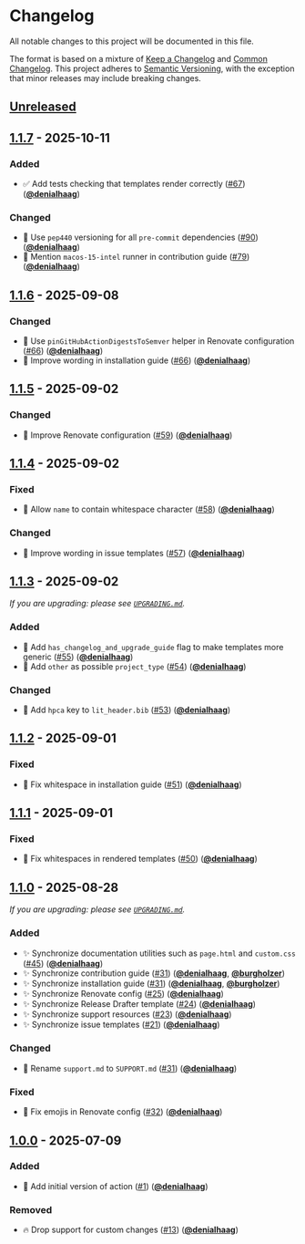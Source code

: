 <!-- Entries in each category are sorted by merge time, with the latest PRs appearing first. -->

# Changelog

All notable changes to this project will be documented in this file.

The format is based on a mixture of [Keep a Changelog] and [Common Changelog].
This project adheres to [Semantic Versioning], with the exception that minor releases may include breaking changes.

## [Unreleased]

## [1.1.7] - 2025-10-11

### Added

- ✅ Add tests checking that templates render correctly ([#67]) ([**@denialhaag**])

### Changed

- 👷 Use `pep440` versioning for all `pre-commit` dependencies ([#90]) ([**@denialhaag**])
- 📝 Mention `macos-15-intel` runner in contribution guide ([#79]) ([**@denialhaag**])

## [1.1.6] - 2025-09-08

### Changed

- 🎨 Use `pinGitHubActionDigestsToSemver` helper in Renovate configuration ([#66]) ([**@denialhaag**])
- 🎨 Improve wording in installation guide ([#66]) ([**@denialhaag**])

## [1.1.5] - 2025-09-02

### Changed

- 🎨 Improve Renovate configuration ([#59]) ([**@denialhaag**])

## [1.1.4] - 2025-09-02

### Fixed

- 🐛 Allow `name` to contain whitespace character ([#58]) ([**@denialhaag**])

### Changed

- 🎨 Improve wording in issue templates ([#57]) ([**@denialhaag**])

## [1.1.3] - 2025-09-02

_If you are upgrading: please see [`UPGRADING.md`](UPGRADING.md#113)._

### Added

- 🎨 Add `has_changelog_and_upgrade_guide` flag to make templates more generic ([#55]) ([**@denialhaag**])
- 🎨 Add `other` as possible `project_type` ([#54]) ([**@denialhaag**])

### Changed

- 🎨 Add `hpca` key to `lit_header.bib` ([#53]) ([**@denialhaag**])

## [1.1.2] - 2025-09-01

### Fixed

- 🐛 Fix whitespace in installation guide ([#51]) ([**@denialhaag**])

## [1.1.1] - 2025-09-01

### Fixed

- 🐛 Fix whitespaces in rendered templates ([#50]) ([**@denialhaag**])

## [1.1.0] - 2025-08-28

_If you are upgrading: please see [`UPGRADING.md`](UPGRADING.md#110)._

### Added

- ✨ Synchronize documentation utilities such as `page.html` and `custom.css` ([#45]) ([**@denialhaag**])
- ✨ Synchronize contribution guide ([#31]) ([**@denialhaag**], [**@burgholzer**])
- ✨ Synchronize installation guide ([#31]) ([**@denialhaag**], [**@burgholzer**])
- ✨ Synchronize Renovate config ([#25]) ([**@denialhaag**])
- ✨ Synchronize Release Drafter template ([#24]) ([**@denialhaag**])
- ✨ Synchronize support resources ([#23]) ([**@denialhaag**])
- ✨ Synchronize issue templates ([#21]) ([**@denialhaag**])

### Changed

- 🚚 Rename `support.md` to `SUPPORT.md` ([#31]) ([**@denialhaag**])

### Fixed

- 🐛 Fix emojis in Renovate config ([#32]) ([**@denialhaag**])

## [1.0.0] - 2025-07-09

### Added

- 👷 Add initial version of action ([#1]) ([**@denialhaag**])

### Removed

- 🔥 Drop support for custom changes ([#13]) ([**@denialhaag**])

<!-- Version links -->

[unreleased]: https://github.com/munich-quantum-toolkit/templates/compare/v1.1.7...HEAD
[1.1.7]: https://github.com/munich-quantum-toolkit/templates/releases/tag/v1.1.7
[1.1.6]: https://github.com/munich-quantum-toolkit/templates/releases/tag/v1.1.6
[1.1.5]: https://github.com/munich-quantum-toolkit/templates/releases/tag/v1.1.5
[1.1.4]: https://github.com/munich-quantum-toolkit/templates/releases/tag/v1.1.4
[1.1.3]: https://github.com/munich-quantum-toolkit/templates/releases/tag/v1.1.3
[1.1.2]: https://github.com/munich-quantum-toolkit/templates/releases/tag/v1.1.2
[1.1.1]: https://github.com/munich-quantum-toolkit/templates/releases/tag/v1.1.1
[1.1.0]: https://github.com/munich-quantum-toolkit/templates/releases/tag/v1.1.0
[1.0.0]: https://github.com/munich-quantum-toolkit/templates/releases/tag/v1.0.0

<!-- PR links -->

[#90]: https://github.com/munich-quantum-toolkit/templates/pull/90
[#79]: https://github.com/munich-quantum-toolkit/templates/pull/79
[#67]: https://github.com/munich-quantum-toolkit/templates/pull/67
[#66]: https://github.com/munich-quantum-toolkit/templates/pull/66
[#59]: https://github.com/munich-quantum-toolkit/templates/pull/59
[#58]: https://github.com/munich-quantum-toolkit/templates/pull/58
[#57]: https://github.com/munich-quantum-toolkit/templates/pull/57
[#55]: https://github.com/munich-quantum-toolkit/templates/pull/55
[#54]: https://github.com/munich-quantum-toolkit/templates/pull/54
[#53]: https://github.com/munich-quantum-toolkit/templates/pull/53
[#51]: https://github.com/munich-quantum-toolkit/templates/pull/51
[#50]: https://github.com/munich-quantum-toolkit/templates/pull/50
[#45]: https://github.com/munich-quantum-toolkit/templates/pull/45
[#32]: https://github.com/munich-quantum-toolkit/templates/pull/32
[#31]: https://github.com/munich-quantum-toolkit/templates/pull/31
[#25]: https://github.com/munich-quantum-toolkit/templates/pull/25
[#24]: https://github.com/munich-quantum-toolkit/templates/pull/24
[#23]: https://github.com/munich-quantum-toolkit/templates/pull/23
[#21]: https://github.com/munich-quantum-toolkit/templates/pull/21
[#13]: https://github.com/munich-quantum-toolkit/templates/pull/13
[#1]: https://github.com/munich-quantum-toolkit/templates/pull/1

<!-- Contributor -->

[**@burgholzer**]: https://github.com/burgholzer
[**@denialhaag**]: https://github.com/denialhaag

<!-- General links -->

[Keep a Changelog]: https://keepachangelog.com/en/1.1.0/
[Common Changelog]: https://common-changelog.org
[Semantic Versioning]: https://semver.org/spec/v2.0.0.html
[GitHub Release Notes]: https://github.com/munich-quantum-toolkit/templates/releases
